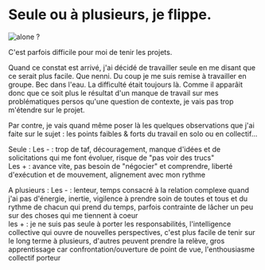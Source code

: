 # Seule ou à plusieurs, je flippe.

![alone ?](https://github.com/Julia-barbelane/reflexions/blob/master/photos/seule-ou-a-plusieur-je-flippe.png)

C'est parfois difficile pour moi de tenir les projets. 

Quand ce constat est arrivé, j'ai décidé de travailler seule en me disant que ce serait plus facile. Que nenni. Du coup je me suis remise à travailler en groupe. Bec dans l'eau. La difficulté était toujours là. Comme il apparâit donc que ce soit plus le résultat d'un manque de travail sur mes problématiques persos qu'une question de contexte, je vais pas trop m'étendre sur le projet. 

Par contre, je vais quand même poser là les quelques observations que j'ai faite sur le sujet : les points faibles & forts du travail en solo ou en collectif...

Seule : 
Les - :  trop de taf, découragement, manque d'idées et de solicitations qui me font évoluer, risque de "pas voir des trucs"  
Les + : avance vite, pas besoin de "négocier" et comprendre, liberté d'exécution et de mouvement, alignement avec mon rythme  

A plusieurs : 
Les - : lenteur, temps consacré à la relation complexe quand j'ai pas d'énergie, inertie, vigilence à prendre soin de toutes et tous et du rythme de chacun qui prend du temps, parfois contrainte de lâcher un peu sur des choses qui me tiennent à coeur  
les + : je ne suis pas seule à porter les responsabilités, l'intelligence collective qui ouvre de nouvelles perspectives, c'est plus facile de tenir sur le long terme à plusieurs, d'autres peuvent prendre la relève, gros apprentissage car confrontation/ouverture de point de vue, l'enthousiasme collectif porteur  


